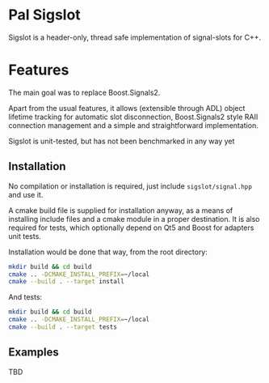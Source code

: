 # Pal Sigslot

Sigslot is a header-only, thread safe implementation of signal-slots for C++.

# Features

The main goal was to replace Boost.Signals2.

Apart from the usual features, it allows (extensible through ADL) object lifetime tracking for automatic slot disconnection, Boost.Signals2 style RAII connection management and a simple and straightforward implementation.

Sigslot is unit-tested, but has not been benchmarked in any way yet

## Installation

No compilation or installation is required, just include `sigslot/signal.hpp` and use it.

A cmake build file is supplied for installation anyway, as a means of installing include files and a cmake module in a proper destination. It is also required for tests, which optionally depend on Qt5 and Boost for adapters unit tests.

Installation would be done that way, from the root directory:

```sh
mkdir build && cd build
cmake .. -DCMAKE_INSTALL_PREFIX=~/local
cmake --build . --target install
```

And tests:

```sh
mkdir build && cd build
cmake .. -DCMAKE_INSTALL_PREFIX=~/local
cmake --build . --target tests
```

## Examples

TBD
